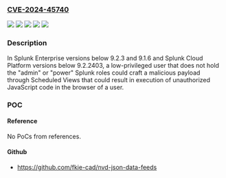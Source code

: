 ### [CVE-2024-45740](https://cve.mitre.org/cgi-bin/cvename.cgi?name=CVE-2024-45740)
![](https://img.shields.io/static/v1?label=Product&message=Splunk%20Cloud%20Platform&color=blue)
![](https://img.shields.io/static/v1?label=Product&message=Splunk%20Enterprise&color=blue)
![](https://img.shields.io/static/v1?label=Version&message=9.2%3C%209.2.3%20&color=brighgreen)
![](https://img.shields.io/static/v1?label=Version&message=9.2.2403%3C%209.2.2403.100%20&color=brighgreen)
![](https://img.shields.io/static/v1?label=Vulnerability&message=The%20software%20does%20not%20neutralize%20or%20incorrectly%20neutralizes%20user-controllable%20input%20before%20it%20is%20placed%20in%20output%20that%20is%20used%20as%20a%20web%20page%20that%20is%20served%20to%20other%20users.&color=brighgreen)

### Description

In Splunk Enterprise versions below 9.2.3 and 9.1.6 and Splunk Cloud Platform versions below 9.2.2403, a low-privileged user that does not hold the "admin" or "power" Splunk roles could craft a malicious payload through Scheduled Views that could result in execution of unauthorized JavaScript code in the browser of a user.

### POC

#### Reference
No PoCs from references.

#### Github
- https://github.com/fkie-cad/nvd-json-data-feeds

